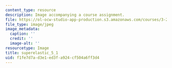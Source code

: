 ```yaml
---
content_type: resource
description: Image accompanying a course assignment.
file: https://ol-ocw-studio-app-production.s3.amazonaws.com/courses/3-22-mechanical-behavior-of-materials-spring-2008/f1fe7d7ad3e1ed3fa924cf504a6ff3d4_superelastic_5_1.jpg
file_type: image/jpeg
image_metadata:
  caption: ''
  credit: ''
  image-alt: ''
resourcetype: Image
title: superelastic_5_1
uid: f1fe7d7a-d3e1-ed3f-a924-cf504a6ff3d4
---
```

